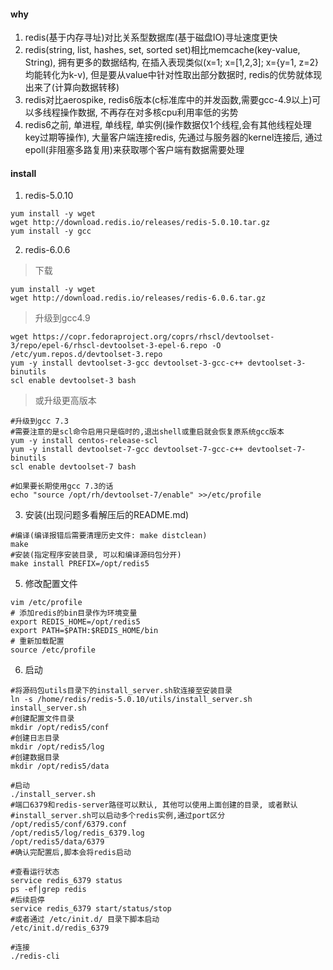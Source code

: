 #### why
1. redis(基于内存寻址)对比关系型数据库(基于磁盘IO)寻址速度更快
2. redis(string, list, hashes, set, sorted set)相比memcache(key-value, String), 拥有更多的数据结构, 在插入表现类似(x=1; x=[1,2,3]; x={y=1, z=2}均能转化为k-v), 但是要从value中针对性取出部分数据时, redis的优势就体现出来了(计算向数据转移)
3. redis对比aerospike, redis6版本(c标准库中的并发函数,需要gcc-4.9以上)可以多线程操作数据, 不再存在对多核cpu利用率低的劣势
4. redis6之前, 单进程, 单线程, 单实例(操作数据仅1个线程,会有其他线程处理key过期等操作), 大量客户端连接redis, 先通过与服务器的kernel连接后, 通过epoll(非阻塞多路复用)来获取哪个客户端有数据需要处理

#### install
1. redis-5.0.10
```shell
yum install -y wget
wget http://download.redis.io/releases/redis-5.0.10.tar.gz
yum install -y gcc
```


2. redis-6.0.6
> 下载
```shell
yum install -y wget
wget http://download.redis.io/releases/redis-6.0.6.tar.gz
```

> 升级到gcc4.9
```shell
wget https://copr.fedoraproject.org/coprs/rhscl/devtoolset-3/repo/epel-6/rhscl-devtoolset-3-epel-6.repo -O /etc/yum.repos.d/devtoolset-3.repo
yum -y install devtoolset-3-gcc devtoolset-3-gcc-c++ devtoolset-3-binutils
scl enable devtoolset-3 bash
```
> 或升级更高版本
```shell
#升级到gcc 7.3
#需要注意的是scl命令启用只是临时的,退出shell或重启就会恢复原系统gcc版本
yum -y install centos-release-scl
yum -y install devtoolset-7-gcc devtoolset-7-gcc-c++ devtoolset-7-binutils
scl enable devtoolset-7 bash

#如果要长期使用gcc 7.3的话
echo "source /opt/rh/devtoolset-7/enable" >>/etc/profile
```

3. 安装(出现问题多看解压后的README.md)
```shell
#编译(编译报错后需要清理历史文件: make distclean)
make
#安装(指定程序安装目录, 可以和编译源码包分开)
make install PREFIX=/opt/redis5
```
5. 修改配置文件
```shell
vim /etc/profile
# 添加redis的bin目录作为环境变量
export REDIS_HOME=/opt/redis5
export PATH=$PATH:$REDIS_HOME/bin
# 重新加载配置
source /etc/profile
```
6. 启动
```shell
#将源码包utils目录下的install_server.sh软连接至安装目录
ln -s /home/redis/redis-5.0.10/utils/install_server.sh install_server.sh
#创建配置文件目录
mkdir /opt/redis5/conf
#创建日志目录
mkdir /opt/redis5/log
#创建数据目录
mkdir /opt/redis5/data

#启动
./install_server.sh
#端口6379和redis-server路径可以默认, 其他可以使用上面创建的目录, 或者默认
#install_server.sh可以启动多个redis实例,通过port区分
/opt/redis5/conf/6379.conf
/opt/redis5/log/redis_6379.log
/opt/redis5/data/6379
#确认完配置后,脚本会将redis启动

#查看运行状态
service redis_6379 status
ps -ef|grep redis
#后续启停
service redis_6379 start/status/stop
#或者通过 /etc/init.d/ 目录下脚本启动
/etc/init.d/redis_6379

#连接
./redis-cli

```

